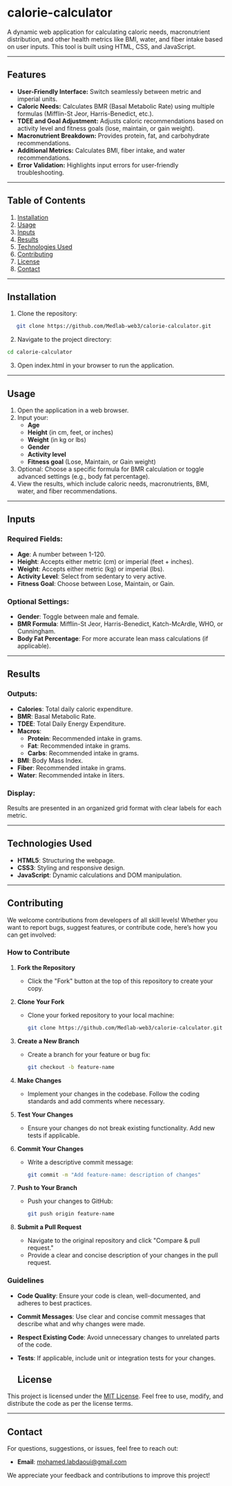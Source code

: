 # calorie-calculator

A dynamic web application for calculating caloric needs, macronutrient distribution, and other health metrics like BMI, water, and fiber intake based on user inputs. This tool is built using HTML, CSS, and JavaScript.

---

## Features
- **User-Friendly Interface:** Switch seamlessly between metric and imperial units.
- **Caloric Needs:** Calculates BMR (Basal Metabolic Rate) using multiple formulas (Mifflin-St Jeor, Harris-Benedict, etc.).
- **TDEE and Goal Adjustment:** Adjusts caloric recommendations based on activity level and fitness goals (lose, maintain, or gain weight).
- **Macronutrient Breakdown:** Provides protein, fat, and carbohydrate recommendations.
- **Additional Metrics:** Calculates BMI, fiber intake, and water recommendations.
- **Error Validation:** Highlights input errors for user-friendly troubleshooting.

---

## Table of Contents
1. [Installation](#installation)
2. [Usage](#usage)
3. [Inputs](#inputs)
4. [Results](#results)
5. [Technologies Used](#technologies-used)
6. [Contributing](#contributing)
7. [License](#license)
8. [Contact](#Contact)
---

## Installation

1. Clone the repository:
```bash
   git clone https://github.com/Medlab-web3/calorie-calculator.git
```
2. Navigate to the project directory:
```bash 
cd calorie-calculator
```

3. Open index.html in your browser to run the application.


---

## Usage

1. Open the application in a web browser.
2. Input your:
   - **Age**
   - **Height** (in cm, feet, or inches)
   - **Weight** (in kg or lbs)
   - **Gender**
   - **Activity level**
   - **Fitness goal** (Lose, Maintain, or Gain weight)
3. Optional: Choose a specific formula for BMR calculation or toggle advanced settings (e.g., body fat percentage).
4. View the results, which include caloric needs, macronutrients, BMI, water, and fiber recommendations.

---

## Inputs

### Required Fields:
- **Age**: A number between 1-120.
- **Height**: Accepts either metric (cm) or imperial (feet + inches).
- **Weight**: Accepts either metric (kg) or imperial (lbs).
- **Activity Level**: Select from sedentary to very active.
- **Fitness Goal**: Choose between Lose, Maintain, or Gain.

### Optional Settings:
- **Gender**: Toggle between male and female.
- **BMR Formula**: Mifflin-St Jeor, Harris-Benedict, Katch-McArdle, WHO, or Cunningham.
- **Body Fat Percentage**: For more accurate lean mass calculations (if applicable).

---
## Results

### Outputs:
- **Calories**: Total daily caloric expenditure.
- **BMR**: Basal Metabolic Rate.
- **TDEE**: Total Daily Energy Expenditure.
- **Macros**:
  - **Protein**: Recommended intake in grams.
  - **Fat**: Recommended intake in grams.
  - **Carbs**: Recommended intake in grams.
- **BMI**: Body Mass Index.
- **Fiber**: Recommended intake in grams.
- **Water**: Recommended intake in liters.

### Display:
Results are presented in an organized grid format with clear labels for each metric.

---

## Technologies Used

- **HTML5**: Structuring the webpage.
- **CSS3**: Styling and responsive design.
- **JavaScript**: Dynamic calculations and DOM manipulation.

---
## Contributing

We welcome contributions from developers of all skill levels! Whether you want to report bugs, suggest features, or contribute code, here’s how you can get involved:

### How to Contribute

1. **Fork the Repository**  
   - Click the "Fork" button at the top of this repository to create your copy.

2. **Clone Your Fork**  
   - Clone your forked repository to your local machine:  
     ```bash
     git clone https://github.com/Medlab-web3/calorie-calculator.git
     ```

3. **Create a New Branch**  
   - Create a branch for your feature or bug fix:  
     ```bash
     git checkout -b feature-name
     ```

4. **Make Changes**  
   - Implement your changes in the codebase. Follow the coding standards and add comments where necessary.

5. **Test Your Changes**  
   - Ensure your changes do not break existing functionality. Add new tests if applicable.

6. **Commit Your Changes**  
   - Write a descriptive commit message:  
     ```bash
     git commit -m "Add feature-name: description of changes"
     ```

7. **Push to Your Branch**  
   - Push your changes to GitHub:  
     ```bash
     git push origin feature-name
     ```

8. **Submit a Pull Request**  
   - Navigate to the original repository and click "Compare & pull request."  
   - Provide a clear and concise description of your changes in the pull request.

### Guidelines

- **Code Quality**: Ensure your code is clean, well-documented, and adheres to best practices.
- **Commit Messages**: Use clear and concise commit messages that describe what and why changes were made.
- **Respect Existing Code**: Avoid unnecessary changes to unrelated parts of the code.
- **Tests**: If applicable, include unit or integration tests for your changes.

  ## License

This project is licensed under the [MIT License](LICENSE). Feel free to use, modify, and distribute the code as per the license terms.

---

## Contact

For questions, suggestions, or issues, feel free to reach out:

- **Email**: [mohamed.labdaoui@gmail.com](mailto:mohamed.labdaoui@gmail.com)

We appreciate your feedback and contributions to improve this project!
